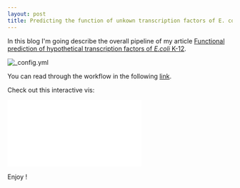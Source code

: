 ```yaml
---
layout: post
title: Predicting the function of unkown transcription factors of E. coli K-12, behind the article 
---
```


In this blog I'm going describe the overall pipeline of my article [Functional prediction of hypothetical transcription factors of *E.coli* K-12](https://www.sciencedirect.com/science/article/pii/S2001037017301083).

![_config.yml]({{_site.baseurl_}}/images/Graphical_abstract_post_arti.png)


You can read through the workflow in the following [link](http://nbviewer.jupyter.org/github/eflobau/eflobau.github.io/blob/master/notebooks/260818-PCA-tSNE-SpectralClustering-EFB-publish-v2.ipynb).

Check out this interactive vis: 

![_config.yml]({{_site.baseurl_}}/images/interactive_clusters.html)

Enjoy ! 

